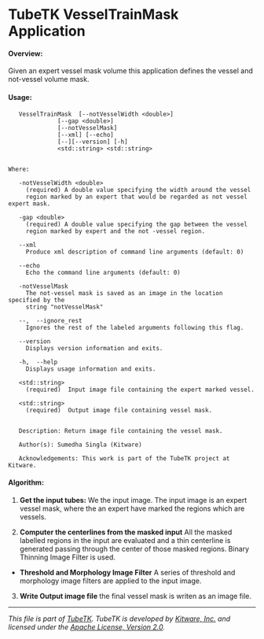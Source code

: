 TubeTK VesselTrainMask Application
=============================================

#### Overview:

Given an expert vessel mask volume this application defines the vessel and not-vessel volume mask.

#### Usage:

```
   VesselTrainMask  [--notVesselWidth <double>]
              [--gap <double>]
			  [--notVesselMask]
              [--xml] [--echo]
              [--][--version] [-h]
              <std::string> <std::string>


Where:

   -notVesselWidth <double>
     (required) A double value specifying the width around the vessel
	 region marked by an expert that would be regarded as not vessel expert mask.

   -gap <double>
     (required) A double value specifying the gap between the vessel
	 region marked by expert and the not -vessel region.

   --xml
     Produce xml description of command line arguments (default: 0)

   --echo
     Echo the command line arguments (default: 0)

   -notVesselMask
     The not-vessel mask is saved as an image in the location specified by the
	 string "notVesselMask"

   --,  --ignore_rest
     Ignores the rest of the labeled arguments following this flag.

   --version
     Displays version information and exits.

   -h,  --help
     Displays usage information and exits.

   <std::string>
     (required)  Input image file containing the expert marked vessel.

   <std::string>
     (required)  Output image file containing vessel mask.


   Description: Return image file containing the vessel mask.

   Author(s): Sumedha Singla (Kitware)

   Acknowledgements: This work is part of the TubeTK project at Kitware.

```

#### Algorithm:

1. **Get the input tubes:**
 We the input image. The input image is an expert vessel mask,
 where the an expert have marked the regions which are vessels.

2. **Computer the centerlines from the masked input**
 All the masked labelled regions in the input are evaluated and a thin centerline is
 generated passing through the center of those masked regions. Binary Thinning Image
 Filter is used.

 * **Threshold and Morphology Image Filter**
 A series of threshold and morphology image filters are applied to the input image.

3. **Write Output image file**
 the final vessel mask is writen as an image file.

----
*This file is part of [TubeTK](http://www.tubetk.org). TubeTK is developed by
[Kitware, Inc.](http://www.kitware.com) and licensed under the
[Apache License, Version 2.0](http://www.apache.org/licenses/LICENSE-2.0).*